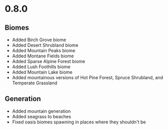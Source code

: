 # 0.8.0

## Biomes
* Added Birch Grove biome
* Added Desert Shrubland biome
* Added Mountain Peaks biome
* Added Montane Fields biome
* Added Sparse Alpine Forest biome
* Added Lush Foothills biome
* Added Mountain Lake biome
* Added mountainous versions of Hot Pine Forest, Spruce Shrubland, and Temperate Grassland

## Generation
* Added mountain generation
* Added seagrass to beaches
* Fixed oasis biomes spawning in places where they shouldn't be